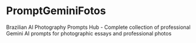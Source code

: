 # PromptGeminiFotos
Brazilian AI Photography Prompts Hub - Complete collection of professional Gemini AI prompts for photographic essays and professional photos
